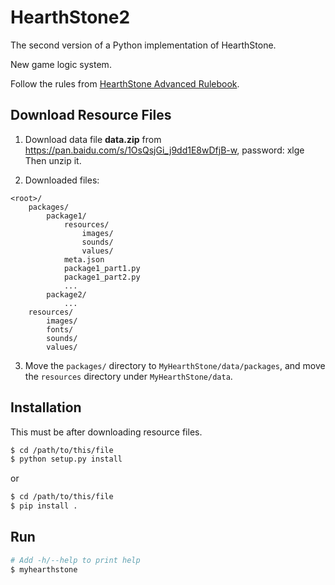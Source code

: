 # HearthStone2

The second version of a Python implementation of HearthStone.

New game logic system.

Follow the rules from [HearthStone Advanced Rulebook](http://hearthstone.gamepedia.com/Advanced_rulebook).

## Download Resource Files

1. Download data file **data.zip** from <https://pan.baidu.com/s/1OsQsjGi_j9dd1E8wDfjB-w>, password: xlge
    Then unzip it.

2. Downloaded files:
```
<root>/
    packages/
        package1/
            resources/
                images/
                sounds/
                values/
            meta.json
            package1_part1.py
            package1_part2.py
            ...
        package2/
            ...
    resources/
        images/
        fonts/
        sounds/
        values/
```

3. Move the `packages/` directory to `MyHearthStone/data/packages`,
    and move the `resources` directory under `MyHearthStone/data`.

## Installation

This must be after downloading resource files.

```bash
$ cd /path/to/this/file
$ python setup.py install
```
or
```bash
$ cd /path/to/this/file
$ pip install .
```

## Run

```bash
# Add -h/--help to print help
$ myhearthstone
```
